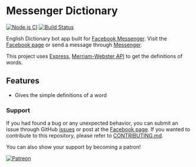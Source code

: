 
# Messenger Dictionary

[![Node.js CI](https://github.com/eidoriantan/messenger-dictionary/workflows/Node.js%20CI/badge.svg)](https://github.com/eidoriantan/messenger-dictionary/actions?query=workflow%3A%22Node.js+CI%22)
[![Build Status](https://travis-ci.com/eidoriantan/messenger-dictionary.svg?branch=master)](https://travis-ci.com/eidoriantan/messenger-dictionary)

English Dictionary bot app built for [Facebook Messenger](https://messenger.com).
Visit the [Facebook page](https://fb.com/msgr.dictionary) or send a message
through [Messenger](https://m.me/msgr.dictionary).

This project uses [Express](https://expressjs.com),
[Merriam-Webster API](https://dictionaryapi.com) to get the definitions of words.

## Features
 * Gives the simple definitions of a word

### Support
If you had found a bug or any unexpected behavior, you can submit an issue
through GitHub
[issues](https://github.com/eidoriantan/messenger-dictionary/issues) or post at
the [Facebook page](https://fb.com/msgr.dictionary). If you wanted to contribute
to this repository, please refer to
[CONTRIBUTING.md](https://github.com/eidoriantan/messenger-dictionary/blob/master/CONTRIBUTING.md).

You can also show your support by becoming a patron!

[![Patreon](https://c5.patreon.com/external/logo/become_a_patron_button.png)](https://www.patreon.com/eidoriantan)

